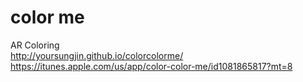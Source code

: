 # color me
AR Coloring <br>
http://yoursungjin.github.io/colorcolorme/ <br>
https://itunes.apple.com/us/app/color-color-me/id1081865817?mt=8<br>

